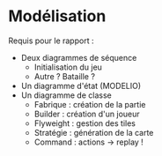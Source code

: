 Modélisation
============

Requis pour le rapport :

- Deux diagrammes de séquence
  + Initialisation du jeu
  + Autre ? Bataille ?
- Un diagramme d'état (MODELIO)
- Un diagramme de classe
  + Fabrique  : création de la partie
  + Builder   : création d'un joueur
  + Flyweight : gestion des tiles
  + Stratégie : génération de la carte
  + Command   : actions -> replay ! 